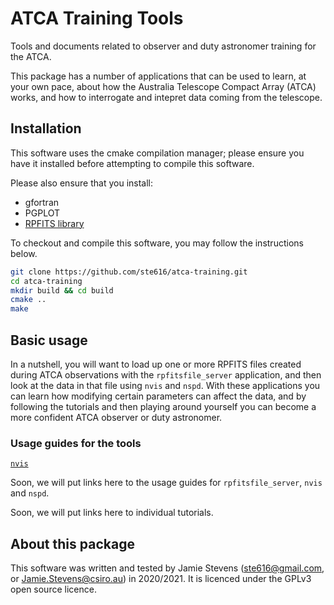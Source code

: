 # ATCA Training Tools
Tools and documents related to observer and duty astronomer training for the ATCA.

This package has a number of applications that can be used to learn, at your
own pace, about how the Australia Telescope Compact Array (ATCA) works, and how
to interrogate and intepret data coming from the telescope.

## Installation
This software uses the cmake compilation manager; please ensure you have it
installed before attempting to compile this software.

Please also ensure that you install:
* gfortran
* PGPLOT
* [RPFITS library](https://www.atnf.csiro.au/computing/software/rpfits.html)

To checkout and compile this software, you may follow the instructions below.
```bash
git clone https://github.com/ste616/atca-training.git
cd atca-training
mkdir build && cd build
cmake ..
make
```

## Basic usage
In a nutshell, you will want to load up one or more RPFITS files created during
ATCA observations with the `rpfitsfile_server` application, and then look at
the data in that file using `nvis` and `nspd`. With these applications you can
learn how modifying certain parameters can affect the data, and by following
the tutorials and then playing around yourself you can become a more confident
ATCA observer or duty astronomer.

### Usage guides for the tools

[`nvis`](src/apps/nvis/)

Soon, we will put links here to the usage guides for `rpfitsfile_server`, `nvis` and `nspd`.

Soon, we will put links here to individual tutorials.

## About this package
This software was written and tested by Jamie Stevens (ste616@gmail.com, or Jamie.Stevens@csiro.au) in 2020/2021. It is licenced under the GPLv3 open source licence.
